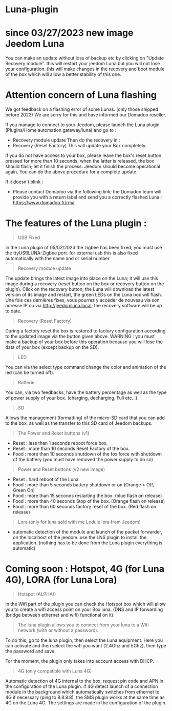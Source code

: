 # Luna-plugin

# since 03/27/2023 new image Jeedom Luna
You can make an update without loss of backup etc by clicking on "Update Recovery module". this will restart your jeedom Luna but you will not lose your configuration. this will make changes in the recovery and boot module of the box which will allow a better stability of this one.

# Attention concern of Luna flashing

We got feedback on a flashing error of some Lunas. (only those shipped before 2023)
We are sorry for this and have informed our Domadoo reseller.

If you manage to connect to your Jeedom, please launch the Luna plugin (Plugins/Home automation gateway/luna) and go to : 
  - Recovery module update
Then do the recovery in :
  - Recovery (Reset Factory)
This will update your Box completely.

If you do not have access to your box, please leave the box's reset button pressed for more than 10 seconds; when the latter is released, the box should flash; let it finish the process. Jeedom should become operational again. You can do the above procedure for a complete update.

If it doesn't blink : 
 - Please contact Domadoo via the following link; the Domadoo team will provide you with a return label and send you a correctly flashed Luna :
https://www.domadoo.fr/rma

# The features of the Luna plugin :

> USB Fixed

In the Luna plugin of 05/02/2023 the zigbee has been fixed, you must use the ttyUSBLUNA-Zigbee port. for external usb this is also fixed automatically with the name and or serial number.

> Recovery module update

The update brings the latest image into place on the Luna; it will use this image during a recovery (reset button on the box or recovery button on the plugin).
Click on the recovery button; the Luna will download the latest version of its image and restart, the green LEDs on the Luna box will flash. 
Une fois ces dernières fixes, vous pourrez y accéder de nouveau via son adresse IP ou via http://jeedomluna.local; the recovery software will be up to date.

> Recovery (Reset Factory)

During a factory reset the box is restored to factory configuration according to the updated image via the button given above. WARNING : you must make a backup of your box before this operation because you will lose the data of your box (except backup on the SD).

> LED

You can via the select type command change the color and animation of the led (can be turned off).

> Batterie

You can, via two feedbacks, have the battery percentage as well as the type of power supply of your box. (charging, decharging, Full etc…).

> SD

Allows the management (formatting) of the micro-SD card that you can add to the box, as well as the transfer to this SD card of Jeedom backups.

> The Power and Reset buttons (v1)

- Reset : less than 1 seconds reboot force box.
- Reset : more than 10 seconds Reset Factory of the box.
- Food : more than 10 seconds shutdown of the fox force with shutdown of the battery (you must have removed the power supply to do so)

> Power and Reset buttons (v2 new image)

- Reset : hard reboot of the Luna
- Food : more than 5 seconds battery shutdown or on (Orange > Off, Green On)
- Food : more than 15 seconds restarting the box. (blue flash on release)
- Food : more than 40 seconds Stop of the box. (Orange flash on release)
- Food : more than 60 seconds factory reset of the box. (Red flash on release)

> Lora (only for luna sold with me Lodule lora from Jeedom)

- automatic detection of the module and launch of the packet forwarder, on the localhost of the jeedom. use the LNS plugin to install the application. (nothing has to be done from the Luna plugin everything is automatic)

# Coming soon : Hotspot, 4G (for Luna 4G), LORA (for Luna Lora)

> Hotspot (ALPHA))

In the Wifi part of the plugin you can check the Hotspot box which will allow you to create a wifi access point on your Box luna. (DNS and IP forwarding (bridge between ethernet and wifi) functional on it).

> The luna plugin allows you to connect from your luna to a Wifi network (with or without a password).

To do this, go to the luna plugin, then select the Luna equipment. Here you can activate and then select the wifi you want (2.4Ghz and 5Ghz), then type the password and save.

For the moment, the plugin only takes into account access with DHCP.

> 4G (only compatible with Luna 4G)

Automatic detection of 4G internal to the box, request pin code and APN in the configuration of the Luna plugin.
if 4G detect launch of a connection module in the background which automatically switches from ethernet to 4G if necessary (ping to 8.8.8.8), the SMS plugin works at the same time as 4G on the Luna 4G.
The settings are made in the configuration of the plugin.
